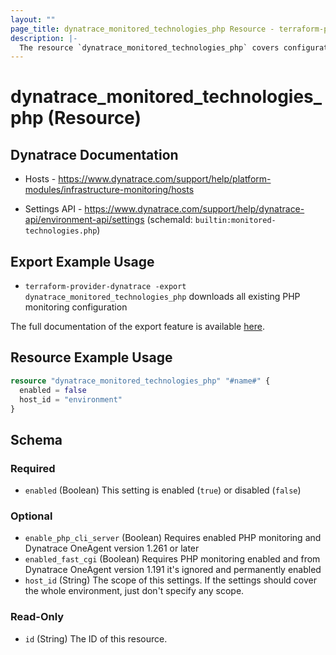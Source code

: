 ```yaml
---
layout: ""
page_title: dynatrace_monitored_technologies_php Resource - terraform-provider-dynatrace"
description: |-
  The resource `dynatrace_monitored_technologies_php` covers configuration to enable/disable PHP monitoring
---
```


# dynatrace_monitored_technologies_php (Resource)

## Dynatrace Documentation

- Hosts - https://www.dynatrace.com/support/help/platform-modules/infrastructure-monitoring/hosts

- Settings API - https://www.dynatrace.com/support/help/dynatrace-api/environment-api/settings (schemaId: `builtin:monitored-technologies.php`)

## Export Example Usage

- `terraform-provider-dynatrace -export dynatrace_monitored_technologies_php` downloads all existing PHP monitoring configuration

The full documentation of the export feature is available [here](https://registry.terraform.io/providers/dynatrace-oss/dynatrace/latest/docs/guides/export-v2).

## Resource Example Usage

```terraform
resource "dynatrace_monitored_technologies_php" "#name#" {
  enabled = false
  host_id = "environment"
}
```

<!-- schema generated by tfplugindocs -->
## Schema

### Required

- `enabled` (Boolean) This setting is enabled (`true`) or disabled (`false`)

### Optional

- `enable_php_cli_server` (Boolean) Requires enabled PHP monitoring and Dynatrace OneAgent version 1.261 or later
- `enabled_fast_cgi` (Boolean) Requires PHP monitoring enabled and from Dynatrace OneAgent version 1.191 it's ignored and permanently enabled
- `host_id` (String) The scope of this settings. If the settings should cover the whole environment, just don't specify any scope.

### Read-Only

- `id` (String) The ID of this resource.
 